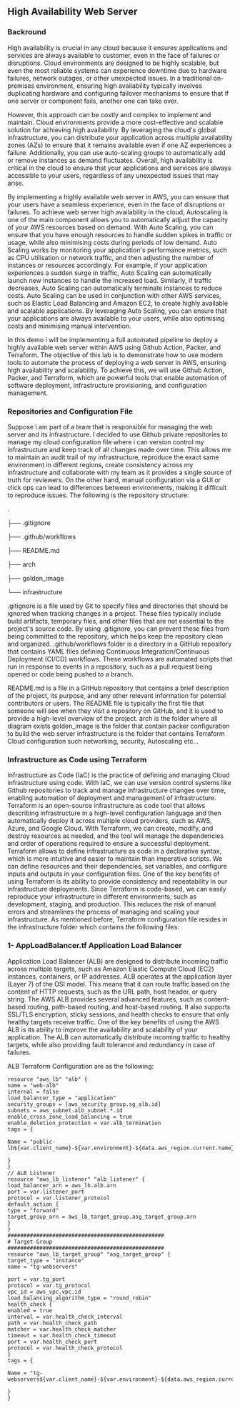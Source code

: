 ## High Availability Web Server

### Backround
High availability is crucial in any cloud because it ensures applications and services are
always available to customer, even in the face of failures or disruptions. Cloud
environments are designed to be highly scalable, but even the most reliable systems can
experience downtime due to hardware failures, network outages, or other unexpected
issues.
In a traditional on-premises environment, ensuring high availability typically involves
duplicating hardware and configuring failover mechanisms to ensure that if one server or
component fails, another one can take over. 

However, this approach can be costly and
complex to implement and maintain.
Cloud environments provide a more cost-effective and scalable solution for achieving
high availability. By leveraging the cloud's global infrastructure, you can distribute your
application across multiple availability zones (AZs) to ensure that it remains available
even if one AZ experiences a failure. Additionally, you can use auto-scaling groups to
automatically add or remove instances as demand fluctuates.
Overall, high availability is critical in the cloud to ensure that your applications and
services are always accessible to your users, regardless of any unexpected issues that
may arise.

By implementing a highly available web server in AWS, you can ensure that
your users have a seamless experience, even in the face of disruptions or failures.
To achieve web server high availability in the cloud, Autoscaling is one of the main
component allows you to automatically adjust the capacity of your AWS resources based
on demand. With Auto Scaling, you can ensure that you have enough resources to handle
sudden spikes in traffic or usage, while also minimising costs during periods of low
demand.
Auto Scaling works by monitoring your application's performance metrics, such as CPU
utilisation or network traffic, and then adjusting the number of instances or resources
accordingly. For example, if your application experiences a sudden surge in traffic, Auto
Scaling can automatically launch new instances to handle the increased load. Similarly, if
traffic decreases, Auto Scaling can automatically terminate instances to reduce costs.
Auto Scaling can be used in conjunction with other AWS services, such as Elastic Load
Balancing and Amazon EC2, to create highly available and scalable applications. By
leveraging Auto Scaling, you can ensure that your applications are always available to
your users, while also optimising costs and minimising manual intervention.

In this demo i will be implementing a full automated pipeline to deploy a highly available
web server within AWS using Github Action, Packer, and Terraform.
The objective of this lab is to demonstrate how to use modern tools to automate the
process of deploying a web server in AWS, ensuring high availability and scalability.
To achieve this, we will use Github Action, Packer, and Terraform, which are powerful
tools that enable automation of software deployment, infrastructure provisioning, and
configuration management.

### Repositories and Configuration File

Suppose i am part of a team that is responsible for managing the web server and its
infrastructure. I decided to use Github private repositories to manage my cloud
configuration file where i can version control my infrastructure and keep track of all
changes made over time. This allows me to maintain an audit trail of my infrastructure,
reproduce the exact same environment in different regions, create consistency across my
infrastructure and collaborate with my team as it provides a single source of truth for
reviewers. On the other hand, manual configuration via a GUI or click ops can lead to
differences between environments, making it difficult to reproduce issues.
The following is the repository structure:

.

├── .gitignore

├── .github/workflows

├── README.md

├── arch

├── golden_image

└── infrastructure

.gitignore is a file used by Git to specify files and directories that should be ignored
when tracking changes in a project. These files typically include build artifacts, temporary
files, and other files that are not essential to the project's source code. By using
.gitignore, you can prevent these files from being committed to the repository, which
helps keep the repository clean and organized.
.github/workflows folder is a directory in a GitHub repository that contains YAML files
defining Continuous Integration/Continuous Deployment (CI/CD) workflows. These
workflows are automated scripts that run in response to events in a repository, such as a
pull request being opened or code being pushed to a branch.

README.md is a file in a GitHub repository that contains a brief description of the project,
its purpose, and any other relevant information for potential contributors or users. The
README file is typically the first file that someone will see when they visit a repository on
GitHub, and it is used to provide a high-level overview of the project.
arch is the folder where all diagram exists
golden_image is the folder that contain packer configuration to build the web server
infrastructure is the folder that contains Terraform Cloud configuration such
networking, security, Autoscaling etc...

### Infrastructure as Code using Terraform

Infrastructure as Code (IaC) is the practice of defining and managing Cloud infrastructure
using code. With IaC, we can use version control systems like Github repositories to track
and manage infrastructure changes over time, enabling automation of deployment and
management of infrastructure.
Terraform is an open-source infrastructure as code tool that allows describing
infrastructure in a high-level configuration language and then automatically deploy it
across multiple cloud providers, such as AWS, Azure, and Google Cloud. With Terraform,
we can create, modify, and destroy resources as needed, and the tool will manage the
dependencies and order of operations required to ensure a successful deployment.
Terraform allows to define infrastructure as code in a declarative syntax, which is more
intuitive and easier to maintain than imperative scripts. We can define resources and their
dependencies, set variables, and configure inputs and outputs in your configuration files.
One of the key benefits of using Terraform is its ability to provide consistency and
repeatability in our infrastructure deployments. Since Terraform is code-based, we can
easily reproduce your infrastructure in different environments, such as development,
staging, and production. This reduces the risk of manual errors and streamlines the
process of managing and scaling your infrastructure.
As mentioned before, Terraform configuration file resides in the infrastructure folder
which contains the following files:

### 1- AppLoadBalancer.tf Application Load Balancer

Application Load Balancer (ALB) are designed to distribute incoming traffic across
multiple targets, such as Amazon Elastic Compute Cloud (EC2) instances, containers, or
IP addresses. ALB operates at the application layer (Layer 7) of the OSI model. This
means that it can route traffic based on the content of HTTP requests, such as the URL
path, host header, or query string. The AWS ALB provides several advanced features,
such as content-based routing, path-based routing, and host-based routing. It also
supports SSL/TLS encryption, sticky sessions, and health checks to ensure that only
healthy targets receive traffic. One of the key benefits of using the AWS ALB is its ability
to improve the availability and scalability of your application. The ALB can automatically
distribute incoming traffic to healthy targets, while also providing fault tolerance and
redundancy in case of failures.

ALB Terraform Configuration are as the following:

```hcl
resource "aws_lb" "alb" {
name = "web-alb"
internal = false
load_balancer_type = "application"
security_groups = [aws_security_group.sg_alb.id]
subnets = aws_subnet.alb_subnet.*.id
enable_cross_zone_load_balancing = true
enable_deletion_protection = var.alb_termination
tags = {

Name = "public-
lb${var.client_name}-${var.environment}-${data.aws_region.current.name}"

}
}
// ALB Listener
resource "aws_lb_listener" "alb_listener" {
load_balancer_arn = aws_lb.alb.arn
port = var.listener_port
protocol = var.listener_protocol
default_action {
type = "forward"
target_group_arn = aws_lb_target_group.asg_target_group.arn
}
}
#################################################
# Target Group
#################################################
resource "aws_lb_target_group" "asg_target_group" {
target_type = "instance"
name = "tg-webservers"

port = var.tg_port
protocol = var.tg_protocol
vpc_id = aws_vpc.vpc.id
load_balancing_algorithm_type = "round_robin"
health_check {
enabled = true
interval = var.health_check_interval
path = var.health_check_path
matcher = var.health_check_matcher
timeout = var.health_check_timeout
port = var.health_check_port
protocol = var.health_check_protocol
}
tags = {

Name = "tg-
webservers${var.client_name}-${var.environment}-${data.aws_region.current.name

}
}
```
